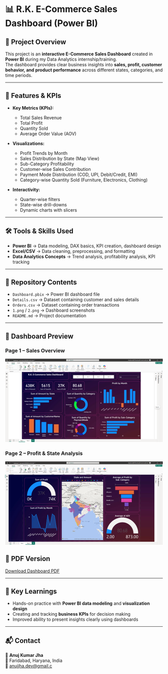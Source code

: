 # 📊 R.K. E-Commerce Sales Dashboard (Power BI)

## 📌 Project Overview
This project is an **interactive E-Commerce Sales Dashboard** created in **Power BI** during my Data Analytics internship/training.  
The dashboard provides clear business insights into **sales, profit, customer behavior, and product performance** across different states, categories, and time periods.

---

## 🚀 Features & KPIs
- **Key Metrics (KPIs):**
  - Total Sales Revenue
  - Total Profit
  - Quantity Sold
  - Average Order Value (AOV)

- **Visualizations:**
  - Profit Trends by Month
  - Sales Distribution by State (Map View)
  - Sub-Category Profitability
  - Customer-wise Sales Contribution
  - Payment Mode Distribution (COD, UPI, Debit/Credit, EMI)
  - Category-wise Quantity Sold (Furniture, Electronics, Clothing)

- **Interactivity:**
  - Quarter-wise filters
  - State-wise drill-downs
  - Dynamic charts with slicers

---

## 🛠 Tools & Skills Used
- **Power BI** → Data modeling, DAX basics, KPI creation, dashboard design  
- **Excel/CSV** → Data cleaning, preprocessing, and formatting  
- **Data Analytics Concepts** → Trend analysis, profitability analysis, KPI tracking  

---

## 📂 Repository Contents
- `Dashboard.pbix` → Power BI dashboard file  
- `Details.csv` → Dataset containing customer and sales details  
- `Orders.csv` → Dataset containing order transactions  
- `1.png` / `2.png` → Dashboard screenshots  
- `README.md` → Project documentation  

---

## 📸 Dashboard Preview
### Page 1 – Sales Overview
![Dashboard Page 1](1.png)

### Page 2 – Profit & State Analysis
![Dashboard Page 2](2.png)

## 📄 PDF Version
[Download Dashboard PDF](Ecommerce_Dashboard.pdf)


---

## 🔑 Key Learnings
- Hands-on practice with **Power BI data modeling** and **visualization design**  
- Creating and tracking **business KPIs** for decision making  
- Improved ability to present insights clearly using dashboards  

---

## 📬 Contact
👤 **Anuj Kumar Jha**  
📍 Faridabad, Haryana, India  
📧 anujjha.dev@gmail.c
